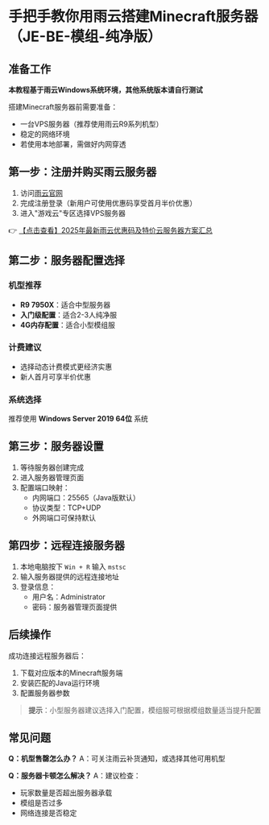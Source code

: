 # 手把手教你用雨云搭建Minecraft服务器（JE-BE-模组-纯净版）

## 准备工作

**本教程基于雨云Windows系统环境，其他系统版本请自行测试**

搭建Minecraft服务器前需要准备：
- 一台VPS服务器（推荐使用雨云R9系列机型）
- 稳定的网络环境
- 若使用本地部署，需做好内网穿透

## 第一步：注册并购买雨云服务器

1. 访问[雨云官网](https://bit.ly/RainYun)
2. 完成注册登录（新用户可使用优惠码享受首月半价优惠）
3. 进入"游戏云"专区选择VPS服务器

👉 [【点击查看】2025年最新雨云优惠码及特价云服务器方案汇总](https://bit.ly/RainYun)

## 第二步：服务器配置选择

### 机型推荐
- **R9 7950X**：适合中型服务器
- **入门级配置**：适合2-3人纯净服
- **4G内存配置**：适合小型模组服

### 计费建议
- 选择动态计费模式更经济实惠
- 新人首月可享半价优惠

### 系统选择
推荐使用 **Windows Server 2019 64位** 系统

## 第三步：服务器设置

1. 等待服务器创建完成
2. 进入服务器管理页面
3. 配置端口映射：
   - 内网端口：25565（Java版默认）
   - 协议类型：TCP+UDP
   - 外网端口可保持默认

## 第四步：远程连接服务器

1. 本地电脑按下 `Win + R` 输入 `mstsc`
2. 输入服务器提供的远程连接地址
3. 登录信息：
   - 用户名：Administrator
   - 密码：服务器管理页面提供

## 后续操作

成功连接远程服务器后：
1. 下载对应版本的Minecraft服务端
2. 安装匹配的Java运行环境
3. 配置服务器参数

> **提示**：小型服务器建议选择入门配置，模组服可根据模组数量适当提升配置

## 常见问题

**Q：机型售罄怎么办？**
A：可关注雨云补货通知，或选择其他可用机型

**Q：服务器卡顿怎么解决？**
A：建议检查：
- 玩家数量是否超出服务器承载
- 模组是否过多
- 网络连接是否稳定